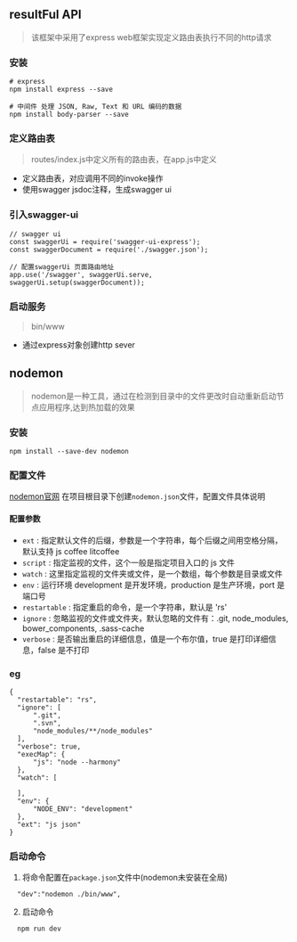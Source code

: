 ## 

## resultFul API
 > 该框架中采用了express web框架实现定义路由表执行不同的http请求

 ### 安装        
 ```
 # express
 npm install express --save

 # 中间件 处理 JSON, Raw, Text 和 URL 编码的数据
 npm install body-parser --save
 ```
 ### 定义路由表
 > routes/index.js中定义所有的路由表，在app.js中定义

 - 定义路由表，对应调用不同的invoke操作
 - 使用swagger jsdoc注释，生成swagger ui

### 引入swagger-ui
```
// swagger ui
const swaggerUi = require('swagger-ui-express');
const swaggerDocument = require('./swagger.json');

// 配置swaggerUi 页面路由地址
app.use('/swagger', swaggerUi.serve, swaggerUi.setup(swaggerDocument));

```
### 启动服务
> bin/www

- 通过express对象创建http sever

## nodemon
>nodemon是一种工具，通过在检测到目录中的文件更改时自动重新启动节点应用程序,达到热加载的效果

### 安装
```
npm install --save-dev nodemon
```

### 配置文件
[nodemon官网](https://github.com/remy/nodemon#nodemon)
在项目根目录下创建`nodemon.json`文件，配置文件具体说明

#### 配置参数
- `ext` : 指定默认文件的后缀，参数是一个字符串，每个后缀之间用空格分隔，默认支持 js coffee litcoffee
- `script` : 指定监视的文件，这个一般是指定项目入口的 js 文件
- `watch` : 这里指定监视的文件夹或文件，是一个数组，每个参数是目录或文件
- `env` : 运行环境 development 是开发环境，production 是生产环境，port 是端口号
- `restartable` : 指定重启的命令，是一个字符串，默认是 'rs'
- `ignore` : 忽略监视的文件或文件夹，默认忽略的文件有：.git, node_modules, bower_components, .sass-cache
- `verbose` : 是否输出重启的详细信息，值是一个布尔值，true 是打印详细信息，false 是不打印

### eg

```
{
  "restartable": "rs",
  "ignore": [
      ".git",
      ".svn",
      "node_modules/**/node_modules"
  ],
  "verbose": true,
  "execMap": {
      "js": "node --harmony"
  },
  "watch": [

  ],
  "env": {
      "NODE_ENV": "development"
  },
  "ext": "js json"
}
```
### 启动命令
1. 将命令配置在`package.json`文件中(nodemon未安装在全局)
```
  "dev":"nodemon ./bin/www",
```
2. 启动命令
```
  npm run dev
```
